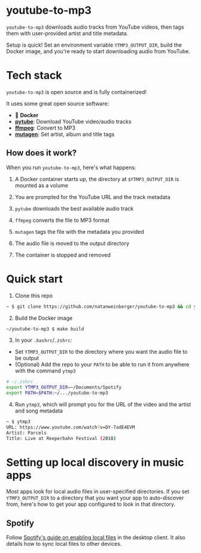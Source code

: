 # youtube-to-mp3

`youtube-to-mp3` downloads audio tracks from YouTube videos, then tags them with user-provided artist and title metadata.

Setup is quick! Set an environment variable `YTMP3_OUTPUT_DIR`, build the Docker image, and you're ready to start downloading audio from YouTube.

# Tech stack

`youtube-to-mp3` is open source and is fully containerized!

It uses some great open source software:

- 🐳 __Docker__
- [__pytube__](https://github.com/nficano/pytube): Download YouTube video/audio tracks
- [__ffmpeg__](https://ffmpeg.org/): Convert to MP3
- [__mutagen__](https://github.com/quodlibet/mutagen): Set artist, album and title tags

## How does it work?

When you run `youtube-to-mp3`, here's what happens:

1. A Docker container starts up, the directory at `$YTMP3_OUTPUT_DIR` is mounted as a volume

2. You are prompted for the YouTube URL and the track metadata

3. `pytube` downloads the best available audio track

4. `ffmpeg` converts the file to MP3 format

5. `mutagen` tags the file with the metadata you provided

6. The audio file is moved to the output directory

7. The container is stopped and removed

# Quick start

1. Clone this repo

```bash
~ $ git clone https://github.com/natanweinberger/youtube-to-mp3 && cd youtube-to-mp3
```

2. Build the Docker image

```bash
~/youtube-to-mp3 $ make build
```

3. In your `.bashrc`/`.zshrc`:

- Set `YTMP3_OUTPUT_DIR` to the directory where you want the audio file to be output
- (Optional) Add the repo to your `PATH` to be able to run it from anywhere with the command `ytmp3`

```bash
# ~/.zshrc
export YTMP3_OUTPUT_DIR=~/Documents/Spotify
export PATH=$PATH:~/.../youtube-to-mp3
```

4. Run `ytmp3`, which will prompt you for the URL of the video and the artist and song metadata

```bash
~ $ ytmp3
URL: https://www.youtube.com/watch?v=DY-7adE4EVM
Artist: Parcels
Title: Live at Reeperbahn Festival (2018)
```

# Setting up local discovery in music apps

Most apps look for local audio files in user-specified directories. If you set `YTMP3_OUTPUT_DIR` to a directory that you want your app to auto-discover from, here's how to get your app configured to look in that directory.

## Spotify

Follow [Spotify's guide on enabling local files](https://support.spotify.com/us/article/listen-to-local-files/) in the desktop client. It also details how to sync local files to other devices.
